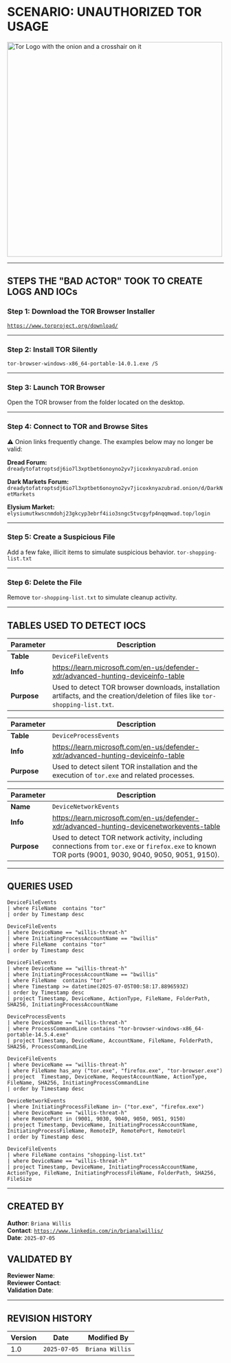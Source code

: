 # SCENARIO: UNAUTHORIZED TOR USAGE

<img width="500" src="https://github.com/user-attachments/assets/44bac428-01bb-4fe9-9d85-96cba7698bee" alt="Tor Logo with the onion and a crosshair on it"/>

---

## STEPS THE "BAD ACTOR" TOOK TO CREATE LOGS AND IOCs

### Step 1: **Download the TOR Browser Installer** 
[`https://www.torproject.org/download/`](https://www.torproject.org/download/)

---

### Step 2: **Install TOR Silently** 
`tor-browser-windows-x86_64-portable-14.0.1.exe /S` 

---

### Step 3: **Launch TOR Browser** 
Open the TOR browser from the folder located on the desktop.

---

### Step 4: **Connect to TOR and Browse Sites** 
⚠️ Onion links frequently change. The examples below may no longer be valid:

**Dread Forum:** `dreadytofatroptsdj6io7l3xptbet6onoyno2yv7jicoxknyazubrad.onion`

**Dark Markets Forum:** `dreadytofatroptsdj6io7l3xptbet6onoyno2yv7jicoxknyazubrad.onion/d/DarkNetMarkets`

**Elysium Market:** `elysiumutkwscnmdohj23gkcyp3ebrf4iio3sngc5tvcgyfp4nqqmwad.top/login`

---

### Step 5: **Create a Suspicious File**
Add a few fake, illicit items to simulate suspicious behavior.
`tor-shopping-list.txt`

---

### Step 6: **Delete the File**
Remove `tor-shopping-list.txt` to simulate cleanup activity.

---

## TABLES USED TO DETECT IOCS
| **Parameter**       | **Description**                                                                                                                |
|---------------------|--------------------------------------------------------------------------------------------------------------------------------|
| **Table**           | `DeviceFileEvents`                                                                                                             |
| **Info**            | https://learn.microsoft.com/en-us/defender-xdr/advanced-hunting-deviceinfo-table                                               |
| **Purpose**         | Used to detect TOR browser downloads, installation artifacts, and the creation/deletion of files like `tor-shopping-list.txt`. |

| **Parameter**       | **Description**                                                                              |
|---------------------|----------------------------------------------------------------------------------------------|
| **Table**           | `DeviceProcessEvents`                                                                        |
| **Info**            | https://learn.microsoft.com/en-us/defender-xdr/advanced-hunting-deviceinfo-table             |
| **Purpose**         | Used to detect silent TOR installation and the execution of `tor.exe` and related processes. |
 
| **Parameter**       | **Description**                                                                                                                                    |
|---------------------|----------------------------------------------------------------------------------------------------------------------------------------------------|
| **Name**            | `DeviceNetworkEvents`                                                                                                                              |
| **Info**            | https://learn.microsoft.com/en-us/defender-xdr/advanced-hunting-devicenetworkevents-table                                                          |
| **Purpose**         | Used to detect TOR network activity, including connections from `tor.exe` or `firefox.exe` to known TOR ports (9001, 9030, 9040, 9050, 9051, 9150).|

---

## QUERIES USED
```kql
DeviceFileEvents
| where FileName  contains "tor"
| order by Timestamp desc
```

```kql
DeviceFileEvents
| where DeviceName == "willis-threat-h"
| where InitiatingProcessAccountName == "bwillis"
| where FileName  contains "tor"
| order by Timestamp desc
```

```kql
DeviceFileEvents
| where DeviceName == "willis-threat-h"
| where InitiatingProcessAccountName == "bwillis"
| where FileName  contains "tor"
| where Timestamp >= datetime(2025-07-05T00:58:17.8896593Z)
| order by Timestamp desc
| project Timestamp, DeviceName, ActionType, FileName, FolderPath, SHA256, InitiatingProcessAccountName
```

```kql
DeviceProcessEvents
| where DeviceName == "willis-threat-h"
| where ProcessCommandLine contains "tor-browser-windows-x86_64-portable-14.5.4.exe"
| project Timestamp, DeviceName, AccountName, FileName, FolderPath, SHA256, ProcessCommandLine
```

```kql
DeviceFileEvents
| where DeviceName == "willis-threat-h"
| where FileName has_any ("tor.exe", "firefox.exe", "tor-browser.exe")
| project  Timestamp, DeviceName, RequestAccountName, ActionType, FileName, SHA256, InitiatingProcessCommandLine
| order by Timestamp desc
```

```kql
DeviceNetworkEvents
| where InitiatingProcessFileName in~ ("tor.exe", "firefox.exe")
| where DeviceName == "willis-threat-h"
| where RemotePort in (9001, 9030, 9040, 9050, 9051, 9150)
| project Timestamp, DeviceName, InitiatingProcessAccountName, InitiatingProcessFileName, RemoteIP, RemotePort, RemoteUrl
| order by Timestamp desc
```

```kql
DeviceFileEvents
| where FileName contains "shopping-list.txt"
| where DeviceName == "willis-threat-h"
| project Timestamp, DeviceName, InitiatingProcessAccountName, ActionType, FileName, InitiatingProcessFileName, FolderPath, SHA256, FileSize
```

---

## CREATED BY
**Author**: `Briana Willis`<br>
**Contact**: [`https://www.linkedin.com/in/brianalwillis/`](https://www.linkedin.com/in/brianalwillis/)<br>
**Date**: `2025-07-05`

## VALIDATED BY
**Reviewer Name**:<br> 
**Reviewer Contact**:<br> 
**Validation Date**: 

---

## REVISION HISTORY
| **Version** | **Date**     | **Modified By**|
|-------------|--------------|----------------|
| 1.0         | `2025-07-05` | `Briana Willis`   
